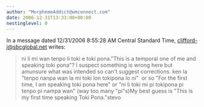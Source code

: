 ```yaml
---
author: "MorphemeAddict@wmconnect.com"
date: 2006-12-31T13:33:00+00:00
nestinglevel: 0
---
```

In a message dated 12/31/2006 8:55:28 AM Central Standard Time, [clifford-j@sbcglobal.net](mailto://clifford-j@sbcglobal.net) writes:

>ni li mi wan tenpo li toki e toki pona."This is a temporal one of me and speaking toki pona"? I suspect something is wrong here but amunsure what was intended so can't suggest corrections. ken la "tenpo nanpa wan la mi toki lon tokipona lo ni"  or so "For the first time, I am speaking toki pona here" or "ni li toki mi pi tokipona pi tenpo pi nampa wan" (way too many "pi"s)My best guess is "This is my first time speaking Toki Pona."stevo